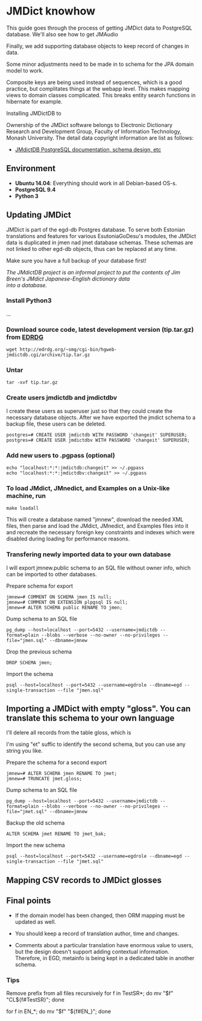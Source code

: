 # JMDict knowhow
This guide goes through the process of getting JMDict data to PostgreSQL database.
We'll also see how to get JMAudio

Finally, we add supporting database objects to keep record of changes in data.


Some minor adjustments need to be made in to schema for the JPA domain model to work.

Composite keys are being used instead of sequences, which is a good practice, but complitates things at the webapp level.
This makes mapping views to domain classes complicated. This breaks entity search functions in hibernate for example.

Installing JMDictDB to

Ownership of the JMDict software belongs to Electronic Dictionary Research and Development Group,
Faculty of Information Technology, Monash University. The detail data copyright information are list as follows:
  - <a href="http://edrdg.org/~smg/">JMdictDB PostgreSQL documentation, schema design, etc</a>

## Environment
- **Ubuntu 14.04**: Everything should work in all Debian-based OS-s.
- **PostgreSQL 9.4**
- **Python 3**

## Updating JMDict
JMDict is part of the egd-db Postgres database. 
To serve both Estonian translations and features for various EsutoniaGoDesu's modules, 
the JMDict data is duplicated in jmen nad jmet database schemas. 
These schemas are not linked to other egd-db objects, thus can be replaced at any time.

Make sure you have a full backup of your database first!

*The JMdictDB project is an informal project to put the contents 
of Jim Breen's JMdict Japanese-English dictionary data  
into a database.*

### Install Python3
...

### Download source code, latest development version (tip.tar.gz) from [EDRDG](http://edrdg.org/~smg/)

    wget http://edrdg.org/~smg/cgi-bin/hgweb-jmdictdb.cgi/archive/tip.tar.gz
    
### Untar

    tar -xvf tip.tar.gz
    
### Create users jmdictdb and jmdictdbv
I create these users as superuser just so that they could create the necessary database objects. 
After we have exported the jmdict schema to a backup file, these users can be deleted.

    postgres=# CREATE USER jmdictdb WITH PASSWORD 'changeit' SUPERUSER;
    postgres=# CREATE USER jmdictdbv WITH PASSWORD 'changeit' SUPERUSER;

### Add new users to .pgpass (optional)

    echo "localhost:*:*:jmdictdb:changeit" >> ~/.pgpass
    echo "localhost:*:*:jmdictdbv:changeit" >> ~/.pgpass

### To load JMdict, JMnedict, and Examples on a Unix-like machine, run 
    
    make loadall

This will create a database named "jmnew", download
the needed XML files, then parse and load the JMdict, JMnedict,
and Examples files into it and recreate the necessary foreign
key constraints and indexes which were disabled during loading
for performance reasons.

### Transfering newly imported data to your own database
I will export jmnew.public schema to an SQL file without owner info, which can be imported to other databases. 

Prepare schema for export

    jmnew=# COMMENT ON SCHEMA jmen IS null;
    jmnew=# COMMENT ON EXTENSION plpgsql IS null;
    jmnew=# ALTER SCHEMA public RENAME TO jmen; 
    
Dump schema to an SQL file

    pg_dump --host=localhost --port=5432 --username=jmdictdb --format=plain --blobs --verbose --no-owner --no-privileges --file="jmen.sql" --dbname=jmnew

Drop the previous schema 

    DROP SCHEMA jmen;

Import the schema

    psql --host=localhost --port=5432 --username=egdrole --dbname=egd --single-transaction --file "jmen.sql"
    
    
## Importing a JMDict with empty "gloss". You can translate this schema to your own language     
I'll delere all records from the table gloss, which is 

I'm using "et" suffic to identify the second schema, but you can use any string you like.
 
Prepare the schema for a second export

    jmnew=# ALTER SCHEMA jmen RENAME TO jmet; 
    jmnew=# TRUNCATE jmet.gloss;

Dump schema to an SQL file

    pg_dump --host=localhost --port=5432 --username=jmdictdb --format=plain --blobs --verbose --no-owner --no-privileges --file="jmet.sql" --dbname=jmnew

Backup the old schema   

    ALTER SCHEMA jmet RENAME TO jmet_bak; 
    
Import the new schema
    
    psql --host=localhost --port=5432 --username=egdrole --dbname=egd --single-transaction --file "jmet.sql"


## Mapping CSV records to JMDict glosses

## Final points
- If the domain model has been changed, then ORM mapping must be updated as well.
- You should keep a record of translation author, time and changes.

- Comments about a particular translation have enormous value to users, but the design doesn't support adding contextual information.
Therefore, in EGD, metainfo is being kept in a dedicated table in another schema.

### Tips

Remove prefix from all files recursively
for f in TestSR*; do mv "$f" "CL${f#TestSR}"; done

for f in EN_*; do mv "$f" "${f#EN_}"; done
